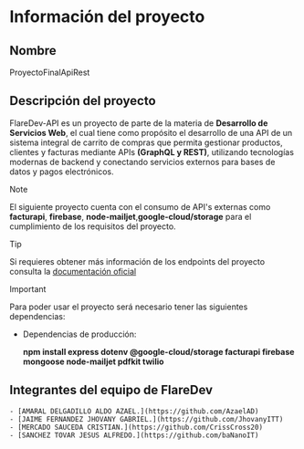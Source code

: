 # Información del proyecto
## Nombre
ProyectoFinalApiRest

## Descripción del proyecto
FlareDev-API es un proyecto de parte de la materia de **Desarrollo de Servicios Web**, el cual tiene como propósito el desarrollo de una API de un sistema integral de carrito de compras que permita gestionar productos, clientes y facturas mediante APIs **(GraphQL y REST)**, utilizando tecnologías modernas de backend y conectando servicios externos para bases de datos y pagos electrónicos.

> [!NOTE]
> El siguiente proyecto cuenta con el consumo de API's externas como **facturapi**, **firebase**, **node-mailjet**,**google-cloud/storage** para el cumplimiento de los requisitos del proyecto.

> [!TIP]
> Si requieres obtener más información de los endpoints del proyecto consulta la  [documentación oficial](https://app.swaggerhub.com/apis-docs/JHOVANYGABRIELJAIMEFERNANDEZ/FlareDev-API/1.0.0)

> [!IMPORTANT]
> Para poder usar el proyecto será necesario tener las siguientes dependencias:
> - Dependencias de producción:
>
>   **npm install express dotenv @google-cloud/storage facturapi firebase mongoose node-mailjet pdfkit twilio**

## Integrantes del equipo de **FlareDev**
    - [AMARAL DELGADILLO ALDO AZAEL.](https://github.com/AzaelAD)
    - [JAIME FERNANDEZ JHOVANY GABRIEL.](https://github.com/JhovanyITT)
    - [MERCADO SAUCEDA CRISTIAN.](https://github.com/CrissCross20)
    - [SANCHEZ TOVAR JESUS ALFREDO.](https://github.com/baNanoIT)